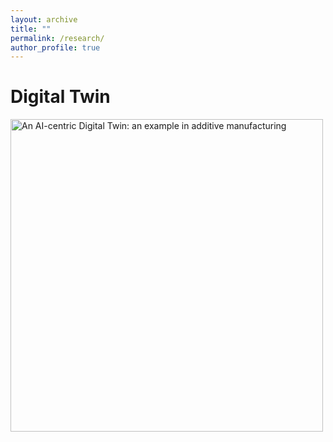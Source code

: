 ```yaml
---
layout: archive
title: ""
permalink: /research/
author_profile: true
---
```



Digital Twin
======

<img src="base_path/_research/DT.svg" alt="An AI-centric Digital Twin: an example in additive manufacturing" width="500" />


